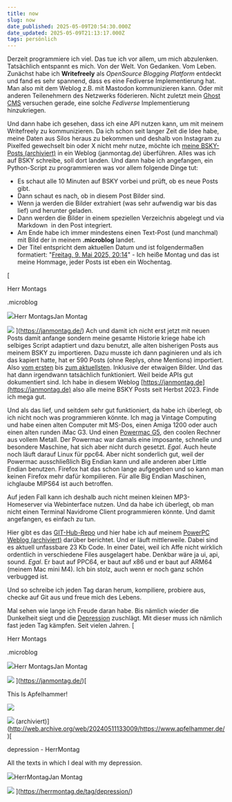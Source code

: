 ```yaml
---
title: now
slug: now
date_published: 2025-05-09T20:54:30.000Z
date_updated: 2025-05-09T21:13:17.000Z
tags: persönlich
---
```


Derzeit programmiere ich viel.
Das tue ich vor allem, um mich abzulenken. Tatsächlich entspannt es mich. Von der Welt. Von Gedanken. Vom Leben.
Zunächst habe ich **Writefreely** als *OpenSource Blogging Platform* entdeckt und fand es sehr spannend, dass es eine Fediverse Implementierung hat. Man also mit dem Weblog z.B. mit Mastodon kommunizieren kann. Oder mit anderen Teilenehmern des Netzwerks föderieren. Nicht zuletzt mein [Ghost CMS](__GHOST_URL__/ghost-neue-funktion-beitrage-in-activitypub-jetzt-loschbar/) versuchen gerade, eine solche *Fediverse* Implementierung hinzukriegen.

Und dann habe ich gesehen, dass ich eine API nutzen kann, um mit meinem Writefreely zu kommunizieren. Da ich schon seit langer Zeit die Idee habe, meine Daten aus Silos heraus zu bekommen und deshalb von Instagram zu Pixelfed gewechselt bin oder X nicht mehr nutze, möchte ich [meine BSKY-Posts (archiviert)](http://web.archive.org/web/20240918155718/https://bsky.app/profile/herrmontag.de) in ein Weblog (janmontag.de) überführen. Alles was ich auf BSKY schreibe, soll dort landen. Und dann habe ich angefangen, ein Python-Script zu programmieren was vor allem folgende Dinge tut:

- Es schaut alle 10 Minuten auf BSKY vorbei und prüft, ob es neue Posts gibt.
- Dann schaut es nach, ob in diesem Post Bilder sind.
- Wenn ja werden die Bilder extrahiert (was sehr aufwendig war bis das lief) und herunter geladen.
- Dann werden die Bilder in einem speziellen Verzeichnis abgelegt und via Markdown ![]() in den Post integriert.
- Am Ende habe ich immer mindestens einen Text-Post (und manchmal) mit Bild der in meinem **.microblog** landet.
- Der Titel entspricht dem aktuellen Datum und ist folgendermaßen formatiert: "[Freitag, 9. Mai 2025, 20:14](https://janmontag.de/friday-09-05-25-20-14)" - Ich heiße Montag und das ist meine Hommage, jeder Posts ist eben ein Wochentag.

[

Herr Montags

.microblog

![](__GHOST_URL__/content/images/icon/favicon-1.ico)Herr MontagsJan Montag

![](__GHOST_URL__/content/images/thumbnail/h.png)
](https://janmontag.de/)
Ach und damit ich nicht erst jetzt mit neuen Posts damit anfange sondern meine gesamte Historie kriege habe ich selbiges Script adaptiert und dazu benutzt, alle alten bisherigen Posts aus meinem BSKY zu importieren. Dazu musste ich dann paginieren und als ich das kapiert hatte, hat er 590 Posts (ohne Replys, ohne Mentions) importiert. Also [vom ersten](https://janmontag.de/thursday-09-11-23-20-10) bis [zum aktuellsten](https://janmontag.de/tuesday-06-05-25-17-29). Inklusive der etwaigen Bilder. Und das hat dann irgendwann tatsächlich funktioniert. Weil beide APIs gut dokumentiert sind. Ich habe in diesem Weblog [https://janmontag.de](https://janmontag.de) also alle meine BSKY Posts seit Herbst 2023. Finde ich mega gut.

Und als das lief, und seitdem sehr gut funktioniert, da habe ich überlegt, ob ich nicht noch was programmieren könnte. Ich mag ja Vintage Computing und habe einen alten Computer mit MS-Dos, einen Amiga 1200 oder auch einen alten runden iMac G3. Und einen [Powermac G5](__GHOST_URL__/ultimate-powermac-g5-guide/), den coolen Rechner aus vollem Metall. Der Powermac war damals eine imposante, schnelle und besondere Maschine, hat sich aber nicht durch gesetzt. *Egal*. Auch heute noch läuft darauf Linux für ppc64. Aber nicht sonderlich gut, weil der Powermac ausschließlich Big Endian kann und alle anderen aber Little Endian benutzen. Firefox hat das schon lange aufgegeben und so kann man keinen Firefox mehr dafür kompilieren. Für alle Big Endian Maschinen, ichglaube MIPS64 ist auch betroffen.

Auf jeden Fall kann ich deshalb auch nicht meinen kleinen MP3-Homeserver via Webinterface nutzen. Und da habe ich überlegt, ob man nicht einen Terminal Navidrome Client programmieren könnte. Und damit angefangen, es einfach zu tun.

Hier gibt es das [GIT-Hub-Repo](https://github.com/thafaker/termnavi/) und hier habe ich auf meinem [PowerPC Weblog (archiviert)](http://web.archive.org/web/20250513202402/https://apfelhammer.de/termnavi-terminal-navidrome-client-ppc64.html) darüber berichtet. Und er läuft mittlerweile. Dabei sind es aktuell unfassbare 23 Kb Code. In einer Datei, weil ich Affe nicht wirklich ordentlich in verschiedene Files ausgelagert habe. Denkbar wäre ja ui, api, sound. *Egal*. Er baut auf PPC64, er baut auf x86 und er baut auf ARM64 (meinem Mac mini M4). 
Ich bin stolz, auch wenn er noch ganz schön verbugged ist.

Und so schreibe ich jeden Tag daran herum, kompiliere, probiere aus, checke auf Git aus und freue mich des Lebens.

Mal sehen wie lange ich Freude daran habe. Bis nämlich wieder die Dunkelheit siegt und die [Depression](https://herrmontag.de/tag/depression/) zuschlägt. Mit dieser muss ich nämlich fast jeden Tag kämpfen. Seit vielen Jahren.
[

Herr Montags

.microblog

![](__GHOST_URL__/content/images/icon/favicon-2.ico)Herr MontagsJan Montag

![](__GHOST_URL__/content/images/thumbnail/h-1.png)
](https://janmontag.de/)[

This Is Apfelhammer!

![](__GHOST_URL__/content/images/icon/logo_256x256-2.png)

![](__GHOST_URL__/content/images/thumbnail/herrmontag-2.JPG)
 (archiviert)](http://web.archive.org/web/20240511133009/https://www.apfelhammer.de/)[

depression - HerrMontag

All the texts in which I deal with my depression.

![](__GHOST_URL__/content/images/icon/IMG_8150.ico)HerrMontagJan Montag

![](__GHOST_URL__/content/images/thumbnail/herrmontag-3.JPG)
](https://herrmontag.de/tag/depression/)
